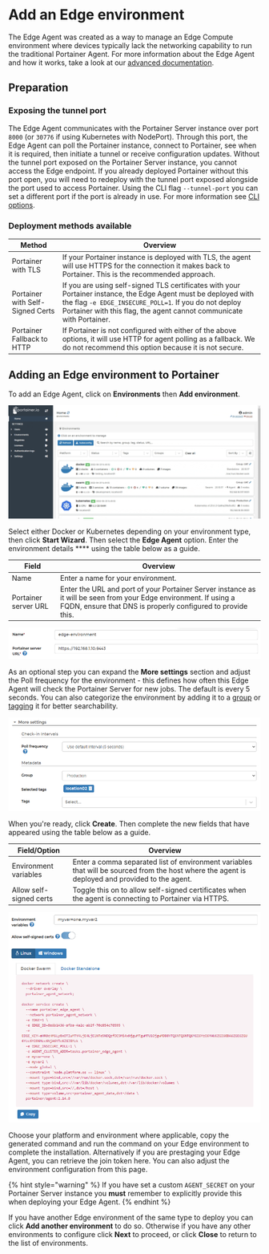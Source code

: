 # Add an Edge environment

The Edge Agent was created as a way to manage an Edge Compute environment where devices typically lack the networking capability to run the traditional Portainer Agent. For more information about the Edge Agent and how it works, take a look at our [advanced documentation](../../../advanced/edge-agent.md).

## Preparation

### Exposing the tunnel port

The Edge Agent communicates with the Portainer Server instance over port `8000` (or `30776` if using Kubernetes with NodePort). Through this port, the Edge Agent can poll the Portainer instance, connect to Portainer, see when it is required, then initiate a tunnel or receive configuration updates. Without the tunnel port exposed on the Portainer Server instance, you cannot access the Edge endpoint. If you already deployed Portainer without this port open, you will need to redeploy with the tunnel port exposed alongside the port used to access Portainer. Using the CLI flag `--tunnel-port` you can set a different port if the port is already in use. For more information see [CLI options](../../../advanced/cli.md).

### Deployment methods available

| Method                           | Overview                                                                                                                                                                                                                                         |
| -------------------------------- | ------------------------------------------------------------------------------------------------------------------------------------------------------------------------------------------------------------------------------------------------ |
| Portainer with TLS               | If your Portainer instance is deployed with TLS, the agent will use HTTPS for the connection it makes back to Portainer. This is the recommended approach.                                                                                       |
| Portainer with Self-Signed Certs | If you are using self-signed TLS certificates with your Portainer instance, the Edge Agent must be deployed with the flag `-e EDGE_INSECURE_POLL=1`. If you do not deploy Portainer with this flag, the agent cannot communicate with Portainer. |
| Portainer Fallback to HTTP       | If Portainer is not configured with either of the above options, it will use HTTP for agent polling as a fallback. We do not recommend this option because it is not secure.                                                                     |

## Adding an Edge environment to Portainer

To add an Edge Agent, click on **Environments** then **Add environment**.&#x20;

![](../../../.gitbook/assets/2.14-environments-add.gif)

Select either Docker or Kubernetes depending on your environment type, then click **Start Wizard**. Then select the **Edge Agent** option. Enter the environment details **** using the table below as a guide.

| Field                | Overview                                                                                                                                                                         |
| -------------------- | -------------------------------------------------------------------------------------------------------------------------------------------------------------------------------- |
| Name                 | Enter a name for your environment.                                                                                                                                               |
| Portainer server URL | Enter the URL and port of your Portainer Server instance as it will be seen from your Edge environment. If using a FQDN, ensure that DNS is properly configured to provide this. |

![](../../../.gitbook/assets/2.14-environments-add-edge-details.png)

As an optional step you can expand the **More settings** section and adjust the Poll frequency for the environment - this defines how often this Edge Agent will check the Portainer Server for new jobs. The default is every 5 seconds. You can also categorize the environment by adding it to a [group](../groups.md) or [tagging](../tags.md) it for better searchability.

![](../../../.gitbook/assets/2.14-environments-add-edge-metadata.png)

When you're ready, click **Create**. Then complete the new fields that have appeared using the table below as a guide.

| Field/Option            | Overview                                                                                                                                        |
| ----------------------- | ----------------------------------------------------------------------------------------------------------------------------------------------- |
| Environment variables   | Enter a comma separated list of environment variables that will be sourced from the host where the agent is deployed and provided to the agent. |
| Allow self-signed certs | Toggle this on to allow self-signed certificates when the agent is connecting to Portainer via HTTPS.                                           |

![](../../../.gitbook/assets/2.14-environments-add-edge-docker.png)

Choose your platform and environment where applicable, copy the generated command and run the command on your Edge environment to complete the installation. Alternatively if you are prestaging your Edge Agent, you can retrieve the join token here. You can also adjust the environment configuration from this page.&#x20;

{% hint style="warning" %}
If you have set a custom `AGENT_SECRET` on your Portainer Server instance you **must** remember to explicitly provide this when deploying your Edge Agent.
{% endhint %}

If you have another Edge environment of the same type to deploy you can click **Add another environment** to do so. Otherwise if you have any other environments to configure click **Next** to proceed, or click **Close** to return to the list of environments.
